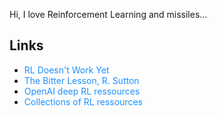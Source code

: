 Hi, I love Reinforcement Learning and missiles...
<h2>Links</h2>
<ul>
    <li><a href="https://www.alexirpan.com/2018/02/14/rl-hard.html" style="color: #1E90FF; text-decoration: none">RL Doesn't Work Yet</a></li>
    <li><a href="http://incompleteideas.net/IncIdeas/BitterLesson.html" style="color: #1E90FF; text-decoration: none">The Bitter Lesson, R. Sutton</a></li>
    <li><a href="https://spinningup.openai.com/en/latest/index.html" style="color: #1E90FF; text-decoration: none">OpenAI deep RL ressources</a></li>
    <li><a href="https://github.com/aikorea/awesome-rl" style="color: #1E90FF; text-decoration: none">Collections of RL ressources</a></li>
</ul>
 



<!--
**adeotti/adeotti** is a ✨ _special_ ✨ repository because its `README.md` (this file) appears on your GitHub profile.

Here are some ideas to get you started:

- 🔭 I’m currently working on ...
- 🌱 I’m currently learning ...
- 👯 I’m looking to collaborate on ...
- 🤔 I’m looking for help with ...
- 💬 Ask me about ...
- 📫 How to reach me: ...
- 😄 Pronouns: ...
- ⚡ Fun fact: ...
-->
